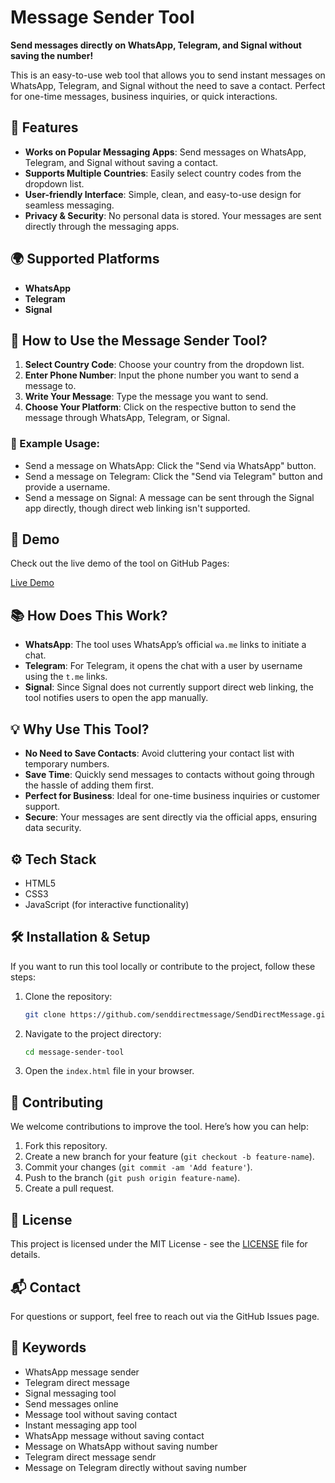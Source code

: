 # Message Sender Tool

**Send messages directly on WhatsApp, Telegram, and Signal without saving the number!**

This is an easy-to-use web tool that allows you to send instant messages on WhatsApp, Telegram, and Signal without the need to save a contact. Perfect for one-time messages, business inquiries, or quick interactions.

## 🚀 Features

- **Works on Popular Messaging Apps**: Send messages on WhatsApp, Telegram, and Signal without saving a contact.
- **Supports Multiple Countries**: Easily select country codes from the dropdown list.
- **User-friendly Interface**: Simple, clean, and easy-to-use design for seamless messaging.
- **Privacy & Security**: No personal data is stored. Your messages are sent directly through the messaging apps.

## 🌍 Supported Platforms
- **WhatsApp**
- **Telegram**
- **Signal**

## 🔧 How to Use the Message Sender Tool?

1. **Select Country Code**: Choose your country from the dropdown list.
2. **Enter Phone Number**: Input the phone number you want to send a message to.
3. **Write Your Message**: Type the message you want to send.
4. **Choose Your Platform**: Click on the respective button to send the message through WhatsApp, Telegram, or Signal.

### 🎯 Example Usage:
- Send a message on WhatsApp: Click the "Send via WhatsApp" button.
- Send a message on Telegram: Click the "Send via Telegram" button and provide a username.
- Send a message on Signal: A message can be sent through the Signal app directly, though direct web linking isn't supported.

## 📱 Demo

Check out the live demo of the tool on GitHub Pages:

[Live Demo](https://sendirectmessage.github.io)

## 📚 How Does This Work?
- **WhatsApp**: The tool uses WhatsApp’s official `wa.me` links to initiate a chat.
- **Telegram**: For Telegram, it opens the chat with a user by username using the `t.me` links.
- **Signal**: Since Signal does not currently support direct web linking, the tool notifies users to open the app manually.

## 💡 Why Use This Tool?

- **No Need to Save Contacts**: Avoid cluttering your contact list with temporary numbers.
- **Save Time**: Quickly send messages to contacts without going through the hassle of adding them first.
- **Perfect for Business**: Ideal for one-time business inquiries or customer support.
- **Secure**: Your messages are sent directly via the official apps, ensuring data security.

## ⚙️ Tech Stack

- HTML5
- CSS3
- JavaScript (for interactive functionality)

## 🛠️ Installation & Setup

If you want to run this tool locally or contribute to the project, follow these steps:

1. Clone the repository:
    ```bash
    git clone https://github.com/senddirectmessage/SendDirectMessage.github.io
    ```

2. Navigate to the project directory:
    ```bash
    cd message-sender-tool
    ```

3. Open the `index.html` file in your browser.

## 🤝 Contributing

We welcome contributions to improve the tool. Here’s how you can help:
1. Fork this repository.
2. Create a new branch for your feature (`git checkout -b feature-name`).
3. Commit your changes (`git commit -am 'Add feature'`).
4. Push to the branch (`git push origin feature-name`).
5. Create a pull request.

## 📄 License

This project is licensed under the MIT License - see the [LICENSE](LICENSE) file for details.

## 📬 Contact

For questions or support, feel free to reach out via the GitHub Issues page.

## 📝 Keywords

- WhatsApp message sender
- Telegram direct message
- Signal messaging tool
- Send messages online
- Message tool without saving contact
- Instant messaging app tool
- WhatsApp message without saving contact
- Message on WhatsApp without saving number
- Telegram direct message sendr
- Message on Telegram directly without saving number
  



